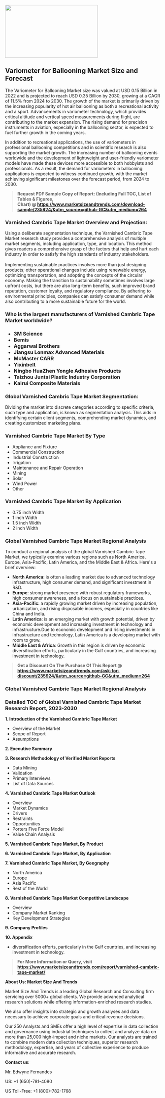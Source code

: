 <p><img class="alignnone size-medium wp-image-20088" src="https://ffe5etoiles.com/wp-content/uploads/2024/12/MST1-300x171.png" alt="" width="300" height="171" /></p><h2>Variometer for Ballooning Market Size and Forecast</h2><p>The Variometer for Ballooning Market size was valued at USD 0.15 Billion in 2022 and is projected to reach USD 0.35 Billion by 2030, growing at a CAGR of 11.5% from 2024 to 2030. The growth of the market is primarily driven by the increasing popularity of hot air ballooning as both a recreational activity and a sport. Advancements in variometer technology, which provides critical altitude and vertical speed measurements during flight, are contributing to the market expansion. The rising demand for precision instruments in aviation, especially in the ballooning sector, is expected to fuel further growth in the coming years.</p><p>In addition to recreational applications, the use of variometers in professional ballooning competitions and in scientific research is also supporting the market growth. The increasing number of ballooning events worldwide and the development of lightweight and user-friendly variometer models have made these devices more accessible to both hobbyists and professionals. As a result, the demand for variometers in ballooning applications is expected to witness continued growth, with the market achieving significant milestones over the forecast period, from 2024 to 2030.</p></p><blockquote id="" class=""><strong>Request PDF Sample Copy of Report: (Including Full TOC, List of Tables &amp; Figures, Chart)&nbsp;@&nbsp;<strong><a href="https://www.marketsizeandtrends.com/download-sample/235924/&utm_source=github-GC&utm_medium=264" target="_blank">https://www.marketsizeandtrends.com/download-sample/235924/&utm_source=github-GC&utm_medium=264</a></strong></strong></blockquote><h3 id="" class="">Varnished Cambric Tape Market&nbsp;Overview and Projection:</h3><p id="" class="">Using a deliberate segmentation technique, the Varnished Cambric Tape Market research study provides a comprehensive analysis of multiple market segments, including application, type, and location. This method gives readers a comprehensive grasp of the factors that help and hurt each industry in order to satisfy the high standards of industry stakeholders. <br /> <br />Implementing sustainable practices involves more than just designing products; other operational changes include using renewable energy, optimizing transportation, and adopting the concepts of the circular economy. Making the transition to sustainability sometimes involves large upfront costs, but there are also long-term benefits, such improved brand reputation, customer loyalty, and regulatory compliance. By adhering to environmental principles, companies can satisfy consumer demand while also contributing to a more sustainable future for the world.</p><h3 id="" class="">Who is the largest manufacturers of&nbsp;Varnished Cambric Tape Market worldwide?</h3><h3 class=""><p><ul><li>3M Science </li><li> Bemis </li><li> Aggarwal Brothers </li><li> Jiangsu Lonmax Advanced Materials </li><li> McMaster CARR </li><li> Yixinbelt </li><li> Ningbo HuaZhen Yongle Adhesive Products </li><li> Taizhou Juntai Plastic Industry Corporation </li><li> Kairui Composite Materials</li></ul></p></h3><h3 id="" class="">Global&nbsp;Varnished Cambric Tape Market Segmentation:</h3><p id="" class="">Dividing the market into discrete categories according to specific criteria, such type and application, is known as segmentation analysis. This aids in identifying certain client segments, comprehending market dynamics, and creating customized marketing plans.</p><h3 id="" class="">Varnished Cambric Tape Market&nbsp;By Type</h3><p><p><ul><li>Appliance and Fixture</li><li> Commercial Construction</li><li> Industrial Construction</li><li> Irrigation</li><li> Maintenance and Repair Operation</li><li> Mining</li><li> Solar</li><li> Wind Power</li><li> Other</p></li></ul></p></p><h3 id="" class="">Varnished Cambric Tape Market&nbsp;By Application</h3><p class=""><p><ul><li>0.75 inch Width</li><li> 1 inch Width</li><li> 1.5 inch Width</li><li> 2 inch Width</li></ul></p></p><h3 id="" class="">Global Varnished Cambric Tape Market Regional Analysis</h3><p id="" class="">To conduct a regional analysis of the global Varnished Cambric Tape Market, we typically examine various regions such as North America, Europe, Asia-Pacific, Latin America, and the Middle East &amp; Africa. Here's a brief overview:</p><ul><li><strong>North America</strong>: is often a leading market due to advanced technology infrastructure, high consumer demand, and significant investment in R&amp;D.</li><li><strong>Europe</strong>: strong market presence with robust regulatory frameworks, high consumer awareness, and a focus on sustainable practices.</li><li><strong>Asia-Pacific</strong>: a rapidly growing market driven by increasing population, urbanization, and rising disposable incomes, especially in countries like China and India.</li><li><strong>Latin America</strong>: is an emerging market with growth potential, driven by economic development and increasing investment in technology and infrastructure.Due to economic development and rising investments in infrastructure and technology, Latin America is a developing market with room to grow.</li><li><strong>Middle East &amp; Africa</strong>: Growth in this region is driven by economic diversification efforts, particularly in the Gulf countries, and increasing investment in technology.</li></ul><blockquote id="" class=""><strong>Get a Discount On The Purchase Of This Report @ <strong><a href="https://www.marketsizeandtrends.com/ask-for-discount/235924/&utm_source=github-GC&utm_medium=264" target="_blank">https://www.marketsizeandtrends.com/ask-for-discount/235924/&utm_source=github-GC&utm_medium=264</a></strong></strong></blockquote><h3 id="" class="">Global Varnished Cambric Tape Market Regional Analysis</h3><h3 id="" class="">Detailed TOC of Global Varnished Cambric Tape Market Research Report, 2023-2030</h3><p id="" class=""><strong>1. Introduction of the Varnished Cambric Tape Market</strong></p><ul><li>Overview of the Market</li><li>Scope of Report</li><li>Assumptions</li></ul><p id="" class=""><strong>2. Executive Summary</strong></p><p id="" class=""><strong>3. Research Methodology of Verified Market Reports</strong></p><ul><li>Data Mining</li><li>Validation</li><li>Primary Interviews</li><li>List of Data Sources</li></ul><p id="" class=""><strong>4. Varnished Cambric Tape Market Outlook</strong></p><ul><li>Overview</li><li>Market Dynamics</li><li>Drivers</li><li>Restraints</li><li>Opportunities</li><li>Porters Five Force Model</li><li>Value Chain Analysis</li></ul><p id="" class=""><strong>5. Varnished Cambric Tape Market, By Product</strong></p><p id="" class=""><strong>6. Varnished Cambric Tape Market, By Application</strong></p><p id="" class=""><strong>7. Varnished Cambric Tape Market, By Geography</strong></p><ul><li>North America</li><li>Europe</li><li>Asia Pacific</li><li>Rest of the World</li></ul><p id="" class=""><strong>8. Varnished Cambric Tape Market Competitive Landscape</strong></p><ul><li>Overview</li><li>Company Market Ranking</li><li>Key Development Strategies</li></ul><p id="" class=""><strong>9. Company Profiles</strong></p><p id="" class=""><strong>10. Appendix</strong></p><ul><li>diversification efforts, particularly in the Gulf countries, and increasing investment in technology.</li></ul><blockquote id="" class=""><strong>For More Information or Query, visit <strong><strong><a href="https://www.marketsizeandtrends.com/report/varnished-cambric-tape-market/" target="_blank">https://www.marketsizeandtrends.com/report/varnished-cambric-tape-market/</a></strong></strong></strong></blockquote><p id="" class=""><strong>About Us: Market Size And Trends</strong></p><p id="" class="">Market Size And Trends is a leading Global Research and Consulting firm servicing over 5000+ global clients. We provide advanced analytical research solutions while offering information-enriched research studies.</p><p id="" class="">We also offer insights into strategic and growth analyses and data necessary to achieve corporate goals and critical revenue decisions.</p><p id="" class="">Our 250 Analysts and SMEs offer a high level of expertise in data collection and governance using industrial techniques to collect and analyze data on more than 25,000 high-impact and niche markets. Our analysts are trained to combine modern data collection techniques, superior research methodology, expertise, and years of collective experience to produce informative and accurate research.</p><p id="" class=""><strong>Contact us:</strong></p><p id="" class="">Mr. Edwyne Fernandes</p><p id="" class="">US: +1 (650)-781-4080</p><p id="" class="">US Toll-Free: +1 (800)-782-1768</p>
